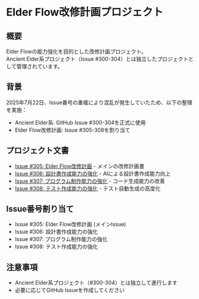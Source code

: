 # Elder Flow改修計画プロジェクト

## 概要
Elder Flowの能力強化を目的とした改修計画プロジェクト。  
Ancient Elder系プロジェクト（Issue #300-304）とは独立したプロジェクトとして管理されています。

## 背景
2025年7月22日、Issue番号の重複により混乱が発生していたため、以下の整理を実施：
- Ancient Elder系: GitHub Issue #300-304を正式に使用
- Elder Flow改修計画: Issue #305-308を割り当て

## プロジェクト文書
- [Issue #305: Elder Flow改修計画](issue-305-elder-flow-improvement-plan.md) - メインの改修計画書
- [Issue #306: 設計書作成能力の強化](issue-306-design-doc-enhancement.md) - AIによる設計書作成能力向上
- [Issue #307: プログラム制作能力の強化](issue-307-code-generation-enhancement.md) - コード生成能力の改善
- [Issue #308: テスト作成能力の強化](issue-308-test-generation-enhancement.md) - テスト自動生成の高度化

## Issue番号割り当て
- Issue #305: Elder Flow改修計画 (メインIssue)
- Issue #306: 設計書作成能力の強化
- Issue #307: プログラム制作能力の強化
- Issue #308: テスト作成能力の強化

## 注意事項
- Ancient Elder系プロジェクト（#300-304）とは独立して進行します
- 必要に応じてGitHub Issueを作成してください